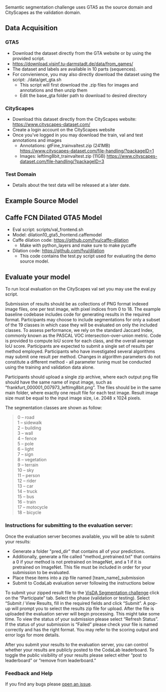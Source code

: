 Semantic segmentation challenge uses GTA5 as the source domain and CityScapes as the validation domain.


## Data Acquisition

### GTA5
- Download the dataset directly from the GTA website or by using the provided script.
- https://download.visinf.tu-darmstadt.de/data/from_games/
- The dataset and labels are available in 10 parts (sequences). 
- For convienience, you may also directly download the dataset using the script: ./data/get_gta.sh
    - This script will first download the .zip files for images and annotations and then unzip them
    - Edit the base_gta folder path to download to desired directory


### CityScapes
- Download this dataset directly from the CityScapes website: https://www.cityscapes-dataset.com/
- Create a login account on the CityScapes website
- Once you've logged in you may download the train, val and test annotations and images
  - Annotations: gtFine_trainvaltest.zip (241MB) https://www.cityscapes-dataset.com/file-handling/?packageID=1
  - Images: leftImg8bit_trainvaltest.zip (11GB) https://www.cityscapes-dataset.com/file-handling/?packageID=3


### Test Domain

- Details about the test data will be released at a later date.


## Example Source Model

Caffe FCN Dilated GTA5 Model
-----------------------------
- Eval script: scripts/val_frontend.sh
- Model: dilation10_gta5_frontend.caffemodel
- Caffe dilation code: https://github.com/fyu/caffe-dilation
    - Make with python_layers and make sure to make pycaffe
- Dilation code: https://github.com/fyu/dilation
    - This code contains the test.py script used for evaluating the demo source model.

## Evaluate your model

To run local evaluation on the CityScapes val set you may use the eval.py script. 

Submission of results should be as collections of PNG format indexed image files, one per test image, with pixel indices from 0 to 18. The example baseline codebase includes code for generating results in the required format. Participants may choose to include segmentations for only a subset of the 19 classes in which case they will be evaluated on only the included classes. 
To assess performance, we rely on the standard Jaccard Index, commonly known as the PASCAL VOC intersection-over-union metric. Code is provided to compute IoU score for each class, and the overall average IoU score. Participants are expected to submit a single set of results per method employed. Participants who have investigated several algorithms may submit one result per method. Changes in algorithm parameters do not constitute a different method - all parameter tuning must be conducted using the training and validation data alone.

Participants should upload a single zip archive, where each output png file should have the same name of input image, such as “frankfurt_000001_007973_leftImg8bit.png”. The files should be in the same main folder, where exactly one result file for each test image. Result image size must be equal to the input image size, i.e. 2048 x 1024 pixels.

The segmentation classes are shown as follow:
> 0 – road  
> 1 – sidewalk  
> 2 – building  
> 3 – wall  
> 4 – fence  
> 5 – pole  
> 6 – light  
> 7 – sign  
> 8 – vegetation  
> 9 – terrain  
> 10 – sky  
> 11 – person  
> 12 – rider  
> 13 – car  
> 14 – truck  
> 15 – bus  
> 16 – train  
> 17 – motocycle  
> 18 – bicycle  

### Instructions for submitting to the evaluation server:
Once the evaluation server becomes available, you will be able to submit your results:
- Generate a folder "pred_dir" that contains all of your predictions.
- Additionally, generate a file called "method_pretrained.txt" that contains a 0 if your method is not pretrained on ImageNet, and a 1 if it is pretrained on ImageNet. This file must be included in order for your submission to be evaluated.
- Place these items into a zip file named [team_name]_submission
- Submit to CodaLab evaluation server following the instructions below

To submit your zipped result file to the [VisDA Segmentation challenge]() click on the “Participate” tab. Select the phase (validation or testing). Select “Submit / View Results, fill in the required fields and click “Submit”. A pop-up will prompt you to select the results zip file for upload. After the file is uploaded the evaluation server will begin processing. This might take some time. To view the status of your submission please select “Refresh Status”. If the status of your submission is “Failed” please check your file is named correctly and has the right format. You may refer to the scoring output and error logs for more details.

After you submit your results to the evaluation server, you can control whether your results are publicly posted to the CodaLab leaderboard. To toggle the public visibility of your results please select either “post to leaderboard” or “remove from leaderboard.” 

### Feedback and Help
If you find any bugs please [open an issue](https://github.com/VisionLearningGroup/taskcv-2017-public/issues).

